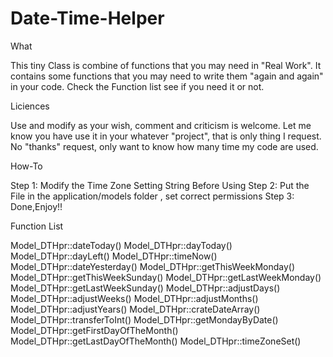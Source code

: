 Date-Time-Helper
================

What

This tiny Class is combine of functions that you may need in "Real Work".
It contains some functions that you may need to write them "again and again" in your code.
Check the Function list see if you need it or not.

Liciences 

Use and modify as your wish, comment and criticism is welcome.
Let me know you have use it in your whatever "project", that is only thing I request.
No "thanks" request, only want to know how many time my code are used.

How-To

Step 1: Modify the Time Zone Setting String Before Using
Step 2: Put the File in the application/models folder , set correct permissions
Step 3: Done,Enjoy!!

Function List 

Model_DTHpr::dateToday()
Model_DTHpr::dayToday()
Model_DTHpr::dayLeft()
Model_DTHpr::timeNow()
Model_DTHpr::dateYesterday()
Model_DTHpr::getThisWeekMonday()
Model_DTHpr::getThisWeekSunday()
Model_DTHpr::getLastWeekMonday()
Model_DTHpr::getLastWeekSunday()
Model_DTHpr::adjustDays()
Model_DTHpr::adjustWeeks()
Model_DTHpr::adjustMonths()
Model_DTHpr::adjustYears()
Model_DTHpr::crateDateArray()
Model_DTHpr::transferToInt()
Model_DTHpr::getMondayByDate()
Model_DTHpr::getFirstDayOfTheMonth()
Model_DTHpr::getLastDayOfTheMonth()
Model_DTHpr::timeZoneSet()



